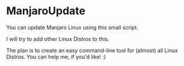 # ManjaroUpdate
You can update Manjaro Linux using this small script. 

I will try to add other Linux Distros to this.

The plan is to create an easy command-line tool for (almost) all Linux Distros.
You can help me, if you'd like! :)
